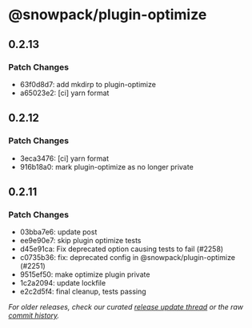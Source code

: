 # @snowpack/plugin-optimize

## 0.2.13

### Patch Changes

- 63f0d8d7: add mkdirp to plugin-optimize
- a65023e2: [ci] yarn format

## 0.2.12

### Patch Changes

- 3eca3476: [ci] yarn format
- 916b18a0: mark plugin-optimize as no longer private

## 0.2.11

### Patch Changes

- 03bba7e6: update post
- ee9e90e7: skip plugin optimize tests
- d45e91ca: Fix deprecated option causing tests to fail (#2258) <David Bailey>
- c0735b36: fix: deprecated config in @snowpack/plugin-optimize (#2251) <Fabian Krutsch>
- 9515ef50: make optimize plugin private
- 1c2a2094: update lockfile
- e2c2d5f4: final cleanup, tests passing

_For older releases, check our curated [release update thread](https://github.com/snowpackjs/snowpack/discussions/1183) or the raw [commit history](https://github.com/snowpackjs/snowpack/commits/main/plugins/plugin-optimize)._
